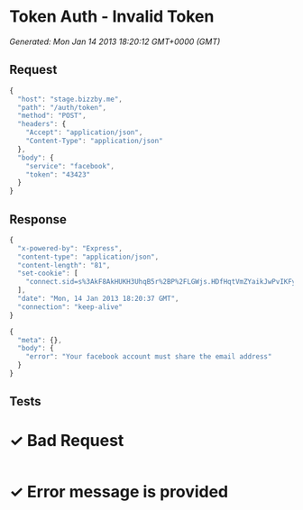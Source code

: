 # Token Auth - Invalid Token

*Generated: Mon Jan 14 2013 18:20:12 GMT+0000 (GMT)*
## Request
```javascript
{
  "host": "stage.bizzby.me",
  "path": "/auth/token",
  "method": "POST",
  "headers": {
    "Accept": "application/json",
    "Content-Type": "application/json"
  },
  "body": {
    "service": "facebook",
    "token": "43423"
  }
}
```

## Response
```javascript
{
  "x-powered-by": "Express",
  "content-type": "application/json",
  "content-length": "81",
  "set-cookie": [
    "connect.sid=s%3AkF8AkHUKH3UhqB5r%2BP%2FLGWjs.HDfHqtVmZYaikJwPvIKFysKuVDunSNO5aqqlDXMBIFc; Path=/"
  ],
  "date": "Mon, 14 Jan 2013 18:20:37 GMT",
  "connection": "keep-alive"
}
```
```javascript
{
  "meta": {},
  "body": {
    "error": "Your facebook account must share the email address"
  }
}
```

## Tests

# ✓ Bad Request
```response.statusCode.should.equal 401

```

# ✓ Error message is provided
```JSON.parse( response.body ).body.error.should.eql "Your facebook account must share the email address"
```

